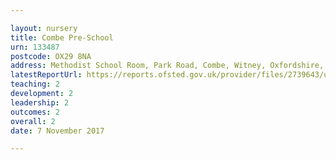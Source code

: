 ```yaml
---

layout: nursery
title: Combe Pre-School
urn: 133487
postcode: OX29 8NA
address: Methodist School Room, Park Road, Combe, Witney, Oxfordshire, OX29 8NA
latestReportUrl: https://reports.ofsted.gov.uk/provider/files/2739643/urn/133487.pdf
teaching: 2
development: 2
leadership: 2
outcomes: 2
overall: 2
date: 7 November 2017

---
```

